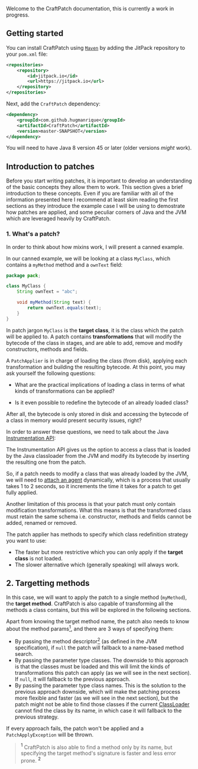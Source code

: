 Welcome to the CraftPatch documentation, this is currently a work in progress.

## Getting started

You can install CraftPatch using [`Maven`](https://maven.apache.org/) by adding the JitPack repository to your `pom.xml` file:

```xml
<repositories>
    <repository>
        <id>jitpack.io</id>
        <url>https://jitpack.io</url>
    </repository>
</repositories>
```

Next, add the `CraftPatch` dependency:

```xml
<dependency>
    <groupId>com.github.hugmanrique</groupId>
    <artifactId>CraftPatch</artifactId>
    <version>master-SNAPSHOT</version>
</dependency>
```

You will need to have Java 8 version 45 or later (older versions _might_ work).

## Introduction to patches

Before you start writing patches, it is important to develop an understanding of the basic concepts they allow them to work. This section gives a brief introduction to
these concepts. Even if you are familiar with all of the information presented here I recommend at least skim reading the first sections as they introduce the example case
I will be using to demostrate how patches are applied, and some peculiar corners of Java and the JVM which are leveraged heavily by CraftPatch.

### 1. What's a patch?

In order to think about how mixins work, I will present a canned example.

In our canned example, we will be looking at a class `MyClass`, which contains a `myMethod` method and a `ownText` field:

```java
package pack;

class MyClass {
    String ownText = "abc";

    void myMethod(String text) {
        return ownText.equals(text);
    }
}
```

In patch jargon `MyClass` is the **target class**, it is the class which the patch will be applied to. A patch contains **transformations** that will modify the bytecode of the class in stages, and are able to add, remove and modify constructors, methods and fields.

A `PatchApplier` is in charge of loading the class (from disk), applying each transformation and building the resulting bytecode. At this point, you may ask yourself the following questions:

- What are the practical implications of loading a class in terms of what kinds of transformations can be applied?

- Is it even possible to redefine the bytecode of an already loaded class?

After all, the bytecode is only stored in disk and accessing the bytecode of a class in memory would present security issues, right?

In order to answer these questions, we need to talk about the Java [Instrumentation API](https://docs.oracle.com/javase/8/docs/api/java/lang/instrument/Instrumentation.html):

The Instrumentation API gives us the option to access a class that is loaded by the Java classloader from the JVM and modify its bytecode by inserting the resulting one from the patch.

So, if a patch needs to modify a class that was already loaded by the JVM, we will need to [attach an agent](https://www.javacodegeeks.com/2015/09/java-agents.html) dynamically, which is a process that usually takes 1 to 2 seconds, so it increments the time it takes for a patch to get fully applied.

Another limitation of this process is that your patch must only contain modification transformations. What this means is that the transformed class must retain the same schema i.e. constructor, methods and fields cannot be added, renamed or removed.

The patch applier has methods to specify which class redefinition strategy you want to use:

- The faster but more restrictive which you can only apply if the **target class** is not loaded.
- The slower alternative which (generally speaking) will always work.

## 2. Targetting methods

In this case, we will want to apply the patch to a single method (`myMethod`), the **target method**. CraftPatch is also capable of transforming all the methods a class contains, but this will be explored in the following sections.

Apart from knowing the target method name, the patch also needs to know about the method params[<sup>1</sup>](#nb1), and there are 3 ways of specifying them:

- By passing the method descriptor[<sup>2</sup>](#nb2) (as defined in the JVM specification), if `null` the patch will fallback to a name-based method search.
- By passing the parameter type classes. The downside to this approach is that the classes must be loaded and this will limit the kinds of transformations this patch can apply (as we will see in the next section). If `null`, it will fallback to the previous approach.
- By passing the parameter type class names. This is the solution to the previous approach downside, which will make the patching process more flexible and faster (as we will see in the next section), but the patch might not be able to find those classes if the current [ClassLoader](https://docs.oracle.com/javase/8/docs/api/java/lang/ClassLoader.html) cannot find the class by its name, in which case it will fallback to the previous strategy.

If every approach fails, the patch won't be applied and a `PatchApplyException` will be thrown.

> <a name="nb1"><sup>1</sup></a> CraftPatch is also able to find a method only by its name, but specifying the target method's signature is faster and less error prone.
> <a name="nb2"><sup>2</sup></a>

<!--Let's get started by creating a `PatchApplier` instance, which will be in charge of transforming your patches to bytecode and redefining the classes they target:

Let's get started by creating a `CraftPatch` instance, which will be in charge of applying the patches:

```java
private final CraftPatch patcher = new CraftPatch();
```

You can also pass your own Javassist `ClassPool` object if you need to handle more complex class loading scenarios.

Assume the class we want to transform is the following:

```java
package pack;

class MyClass {
    String ownText = "abc";

    void myMethod(String text) {
        return ownText.equals(text);
    }
}
```

Next, we will create a `Patch` that will hold all the transformations we want to apply:

```java
// String target, String methodName
// String target, String methodName, String methodDescription
// String target, String methodName, Class<?>[] methodParamTypes (we will be using this one)
Patch patch = new SimplePatch("pack.MyClass", "myMethod", String.class);
```

> ~~**Important:** due to how class loading works in Java we can only transform non-loaded classes, which means you cannot use the referenced class (`MyClass`) before the patch gets applied by the `CraftPatch` instance we just created. Calling `MyClass.class.getName()` would load the class, so we need to specify the classname using a raw `String`.~~
> A tutorial on applying patches that redefine classes on runtime is coming soon.

Now, let's try to override the value returned by the `ownText` field access and return `"def"` instead:

```java
patch.addTransformation(
    new FieldAccessTransform(fieldAccess -> fieldAccess.getFieldName().equals("ownText"))
            .setResult("\"def\"")
);
```

As you can see, all the methods a `Transformation` has expect raw Java source code, which `Javassist` will compile on the fly, so you don't have to learn the specifications of the Java bytecode. In this case we wouldn't need to pass a filter as we only have one field access in the `myMethod` method.

Finally, we can apply the `Patch` by calling the `CraftPatch#applyPatch` method:

```java
patcher.applyPatch(patch);

MyClass instance = new MyClass();

instance.myMethod("def"); // will return true
```

## More details

Every kind of bytecode operation has it's own `Transformation` which you can find on the `me.hugmanrique.craftpatch.transform` package. We also recommend you to take a look at the tests to see how each transformation works and what each method expects.

As the passed source code gets compiled by [Javassist](http://www.javassist.org/), there are special variables you can use to modify the methods in more advanced ways. Here's the tutorial page which specifies which variables each `Transformation` supports: [javassist.org/tutorial/tutorial2.html](http://www.javassist.org/tutorial/tutorial2.html)

A better reference page is also in the works.-->